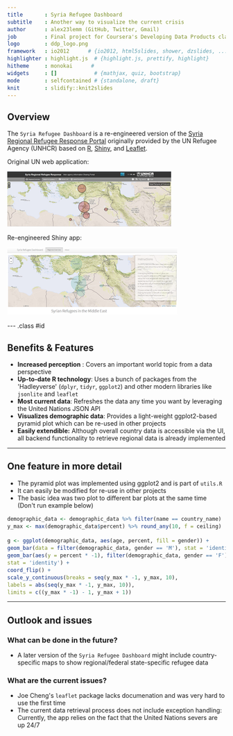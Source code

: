 ```yaml
---
title       : Syria Refugee Dashboard
subtitle    : Another way to visualize the current crisis
author      : alex23lemm (GitHub, Twitter, Gmail)
job         : Final project for Coursera's Developing Data Products class
logo        : ddp_logo.png
framework   : io2012      # {io2012, html5slides, shower, dzslides, ...}
highlighter : highlight.js  # {highlight.js, prettify, highlight}
hitheme     : monokai      # 
widgets     : []            # {mathjax, quiz, bootstrap}
mode        : selfcontained # {standalone, draft}
knit        : slidify::knit2slides
---
```


## Overview

The `Syria Refugee Dashboard` is a re-engineered version of the [Syria Regional Refugee Response Portal](http://data.unhcr.org/syrianrefugees/regional.php) originally provided by the UN Refugee Agency (UNHCR) based on [R](http://www.r-project.org/), [Shiny](http://http://shiny.rstudio.com/), and [Leaflet](http://leafletjs.com/).


Original UN web application:

![Alt text](./images/united_nations_app.png)


Re-engineered Shiny app:

![Alt text](./images/shiny_app.png)

--- .class #id 

## Benefits & Features

* __Increased perception__ : Covers an important world topic from a data perspective
* __Up-to-date R technology__: Uses a bunch of packages from the 'Hadleyverse' (`dplyr`, `tidyr`, `ggplot2`) and other modern libraries like `jsonlite` and `leaflet`
* __Most current data__: Refreshes the data any time you want by leveraging the United Nations JSON API
* __Visualizes demographic data__: Provides a light-weight ggplot2-based pyramid plot which can be re-used in other projects
* __Easily extendible:__ Although overall country data is accessible via the UI, all backend functionality to retrieve regional data is already implemented

---

## One feature in more detail

* The pyramid plot was implemented using ggplot2 and is part of `utils.R`
* It can easily be modified for re-use in other projects
* The basic idea was two plot to different bar plots at the same time (Don't run example below)



```r
demographic_data <- demographic_data %>% filter(name == country_name)  
y_max <- max(demographic_data$percent) %>% round_any(10, f = ceiling)

g <- ggplot(demographic_data, aes(age, percent, fill = gender)) +
geom_bar(data = filter(demographic_data, gender == 'M'), stat = 'identity')) +
geom_bar(aes(y = percent * -1), filter(demographic_data, gender == 'F'),
stat = 'identity') +
coord_flip() +
scale_y_continuous(breaks = seq(y_max * -1, y_max, 10),
labels = abs(seq(y_max * -1, y_max, 10)),
limits = c((y_max * -1) - 1, y_max + 1))
```

---

## Outlook and issues

### What can be done in the future?

* A later version of the `Syria Refugee Dashboard` might include country-specific maps to show regional/federal state-specific refugee data

### What are the current issues?

* Joe Cheng's `leaflet` package lacks documenation and was very hard to use the first time
* The current data retrieval process does not include exception handling: Currently, the app relies on the fact that the United Nations severs are up 24/7  


